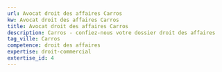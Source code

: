 ```yaml
---
url: Avocat droit des affaires Carros
kw: Avocat droit des affaires Carros
title: Avocat droit des affaires Carros
description: Carros - confiez-nous votre dossier droit des affaires
tag_ville: Carros
competence: droit des affaires
expertise: droit-commercial
extertise_id: 4
---
```

